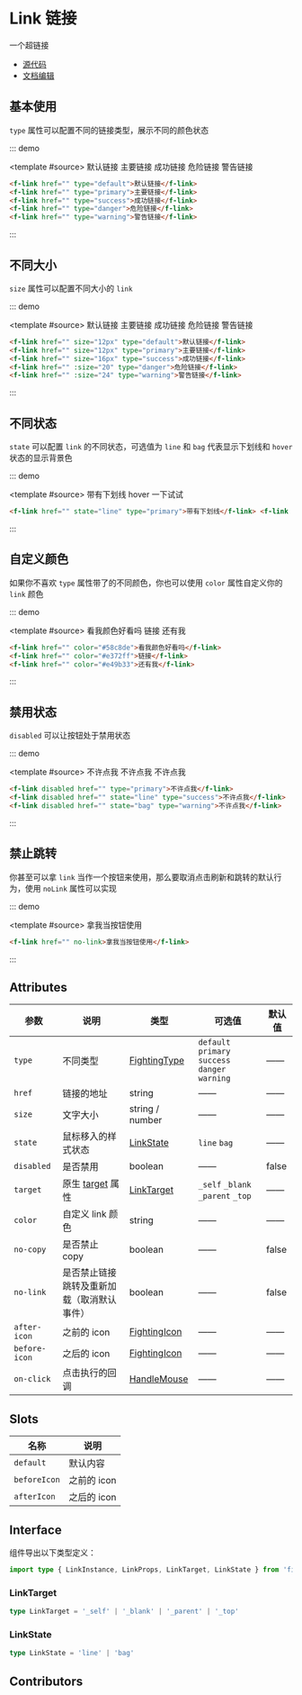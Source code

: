 # Link 链接

一个超链接

- [源代码](https://github.com/FightingDesign/fighting-design/tree/master/packages/fighting-design/link)
- [文档编辑](https://github.com/FightingDesign/fighting-design/blob/master/docs/docs/components/link.md)

## 基本使用

`type` 属性可以配置不同的链接类型，展示不同的颜色状态

::: demo

<template #source>
<f-link href="" type="default">默认链接</f-link>
<f-link href="" type="primary">主要链接</f-link>
<f-link href="" type="success">成功链接</f-link>
<f-link href="" type="danger">危险链接</f-link>
<f-link href="" type="warning">警告链接</f-link>
</template>

```html
<f-link href="" type="default">默认链接</f-link>
<f-link href="" type="primary">主要链接</f-link>
<f-link href="" type="success">成功链接</f-link>
<f-link href="" type="danger">危险链接</f-link>
<f-link href="" type="warning">警告链接</f-link>
```

:::

## 不同大小

`size` 属性可以配置不同大小的 `link`

::: demo

<template #source>
<f-link href="" size="12px" type="default">默认链接</f-link>
<f-link href="" size="12px" type="primary">主要链接</f-link>
<f-link href="" size="16px" type="success">成功链接</f-link>
<f-link href="" :size="20" type="danger">危险链接</f-link>
<f-link href="" :size="24" type="warning">警告链接</f-link>
</template>

```html
<f-link href="" size="12px" type="default">默认链接</f-link>
<f-link href="" size="12px" type="primary">主要链接</f-link>
<f-link href="" size="16px" type="success">成功链接</f-link>
<f-link href="" :size="20" type="danger">危险链接</f-link>
<f-link href="" :size="24" type="warning">警告链接</f-link>
```

:::

## 不同状态

`state` 可以配置 `link` 的不同状态，可选值为 `line` 和 `bag` 代表显示下划线和 `hover` 状态的显示背景色

::: demo

<template #source>
<f-link href="" state="line" type="primary">带有下划线</f-link>
<f-link href="" state="bag" type="danger">hover 一下试试</f-link>
</template>

```html
<f-link href="" state="line" type="primary">带有下划线</f-link> <f-link href="" state="bag" type="danger">hover 一下试试</f-link>
```

:::

## 自定义颜色

如果你不喜欢 `type` 属性带了的不同颜色，你也可以使用 `color` 属性自定义你的 `link` 颜色

::: demo

<template #source>
<f-link href="" color="#58c8de">看我颜色好看吗</f-link>
<f-link href="" color="#e372ff">链接</f-link>
<f-link href="" color="#e49b33">还有我</f-link>
</template>

```html
<f-link href="" color="#58c8de">看我颜色好看吗</f-link>
<f-link href="" color="#e372ff">链接</f-link>
<f-link href="" color="#e49b33">还有我</f-link>
```

:::

## 禁用状态

`disabled` 可以让按钮处于禁用状态

::: demo

<template #source>
<f-link disabled href="" type="primary">不许点我</f-link>
<f-link disabled href="" state="line" type="success">不许点我</f-link>
<f-link disabled href="" state="bag" type="warning">不许点我</f-link>
</template>

```html
<f-link disabled href="" type="primary">不许点我</f-link>
<f-link disabled href="" state="line" type="success">不许点我</f-link>
<f-link disabled href="" state="bag" type="warning">不许点我</f-link>
```

:::

## 禁止跳转

你甚至可以拿 `link` 当作一个按钮来使用，那么要取消点击刷新和跳转的默认行为，使用 `noLink` 属性可以实现

::: demo

<template #source>
<f-link href="" no-link>拿我当按钮使用</f-link>
</template>

```html
<f-link href="" no-link>拿我当按钮使用</f-link>
```

:::

## Attributes

| 参数          | 说明                                                                                      | 类型                                                               | 可选值                                           | 默认值 |
| ------------- | ----------------------------------------------------------------------------------------- | ------------------------------------------------------------------ | ------------------------------------------------ | ------ |
| `type`        | 不同类型                                                                                  | <a href="/components/interface.html#fightingtype">FightingType</a> | `default` `primary` `success` `danger` `warning` | ——     |
| `href`        | 链接的地址                                                                                | string                                                             | ——                                               | ——     |
| `size`        | 文字大小                                                                                  | string / number                                                    | ——                                               | ——     |
| `state`       | 鼠标移入的样式状态                                                                        | <a href="#linkstate">LinkState</a>                                 | `line` `bag`                                     | ——     |
| `disabled`    | 是否禁用                                                                                  | boolean                                                            | ——                                               | false  |
| `target`      | 原生 [target](https://developer.mozilla.org/zh-CN/docs/Web/HTML/Element/a#attr-href) 属性 | <a href="#linktarget">LinkTarget</a>                               | `_self` `_blank` `_parent` `_top`                | ——     |
| `color`       | 自定义 link 颜色                                                                          | string                                                             | ——                                               | ——     |
| `no-copy`     | 是否禁止 copy                                                                             | boolean                                                            | ——                                               | false  |
| `no-link`     | 是否禁止链接跳转及重新加载（取消默认事件）                                                | boolean                                                            | ——                                               | false  |
| `after-icon`  | 之前的 icon                                                                               | <a href="/components/interface.html#fightingicon">FightingIcon</a> | ——                                               | ——     |
| `before-icon` | 之后的 icon                                                                               | <a href="/components/interface.html#fightingicon">FightingIcon</a> | ——                                               | ——     |
| `on-click`    | 点击执行的回调                                                                            | <a href="/components/interface.html#HandleMouse">HandleMouse</a>   | ——                                               | ——     |

## Slots

| 名称         | 说明        |
| ------------ | ----------- |
| `default`    | 默认内容    |
| `beforeIcon` | 之前的 icon |
| `afterIcon`  | 之后的 icon |

## Interface

组件导出以下类型定义：

```ts
import type { LinkInstance, LinkProps, LinkTarget, LinkState } from 'fighting-design'
```

### LinkTarget

```ts
type LinkTarget = '_self' | '_blank' | '_parent' | '_top'
```

### LinkState

```ts
type LinkState = 'line' | 'bag'
```

## Contributors

<a href="https://github.com/Tyh2001" target="_blank">
  <f-avatar round src="https://avatars.githubusercontent.com/u/73180970?v=4" />
</a>

<style scoped>
  .f-link {
    margin: 5px;
  }
</style>

